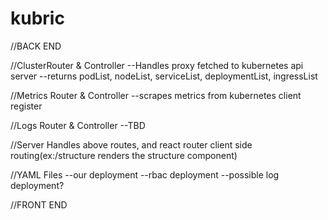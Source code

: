 # kubric
//BACK END

//ClusterRouter & Controller
--Handles proxy fetched to kubernetes api server
--returns podList, nodeList, serviceList, deploymentList, ingressList

//Metrics Router & Controller
--scrapes metrics from kubernetes client register 

//Logs Router & Controller
--TBD

//Server
Handles above routes, and react router client side routing(ex:/structure renders the structure component)

//YAML Files
--our deployment
--rbac deployment
--possible log deployment?

//FRONT END
